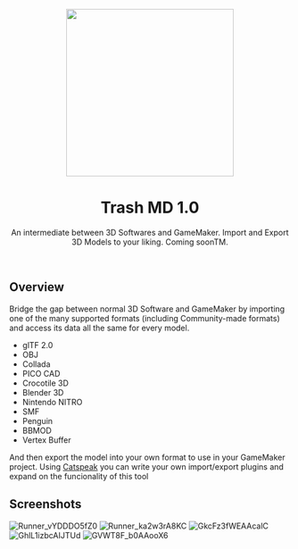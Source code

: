 <p align="center"><img src="https://github.com/user-attachments/assets/f961360c-ab28-4bd1-bdef-c44e66658648" style="display:block; margin:auto; width:300px"></p>
<h1 align="center">Trash MD 1.0</h1>

<p align="center">An intermediate between 3D Softwares and GameMaker. Import and Export 3D Models to your liking. Coming soonTM.</p>

&nbsp;

## Overview

Bridge the gap between normal 3D Software and GameMaker by importing one of the many supported formats (including Community-made formats) and access its data all the same for every model.
- glTF 2.0
- OBJ
- Collada
- PICO CAD
- Crocotile 3D
- Blender 3D
- Nintendo NITRO
- SMF
- Penguin
- BBMOD
- Vertex Buffer

And then export the model into your own format to use in your GameMaker project.
Using [Catspeak](https://github.com/katsaii/catspeak-lang/tree/main) you can write your own import/export plugins and expand on the funcionality of this tool

## Screenshots

![Runner_vYDDDO5fZ0](https://github.com/user-attachments/assets/104eac44-4e48-4dff-bdda-16c407985a9c)
![Runner_ka2w3rA8KC](https://github.com/user-attachments/assets/1653d1c2-b55b-46d2-a488-9499e8607c14)
![GkcFz3fWEAAcalC](https://github.com/user-attachments/assets/6b18c49e-55b8-47cf-91fc-c57c8ee057cc)
![GhlL1izbcAIJTUd](https://github.com/user-attachments/assets/7efa1849-7e33-43da-a1bd-47d1030f5516)
![GVWT8F_b0AAooX6](https://github.com/user-attachments/assets/8c17ddee-3b99-4e9b-b8a0-37ff8536d8b5)
